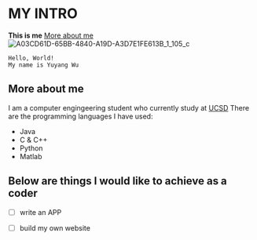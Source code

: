 # MY INTRO
**This is me**
[More about me](#student)
![A03CD61D-65BB-4840-A19D-A3D7E1FE613B_1_105_c](https://user-images.githubusercontent.com/81449402/135026985-38fd1b00-57cd-4b10-b6f2-52e36c25ec93.jpeg)

```
Hello, World!
My name is Yuyang Wu
```

## More about me
I am a computer engingeering student who currently study at [UCSD](https://ucsd.edu/) 
There are the programming languages I have used:
- Java
- C & C++
- Python
- Matlab

## Below are things l would like to achieve as a coder
- [ ] write an APP
- [ ] build my own website

